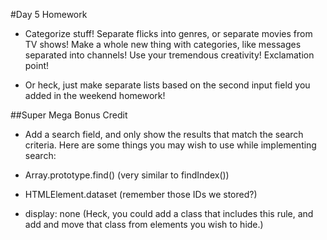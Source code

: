 #Day 5 Homework

* Categorize stuff! Separate flicks into genres, or separate movies from TV shows! Make a whole new thing with categories, like messages separated into channels! Use your tremendous creativity! Exclamation point!

* Or heck, just make separate lists based on the second input field you added in the weekend homework!

##Super Mega Bonus Credit

* Add a search field, and only show the results that match the search criteria. Here are some things you may wish to use while implementing search:

* Array.prototype.find() (very similar to findIndex())
* HTMLElement.dataset (remember those IDs we stored?)
* display: none (Heck, you could add a class that includes this rule, and add and move that class from elements you wish to hide.)